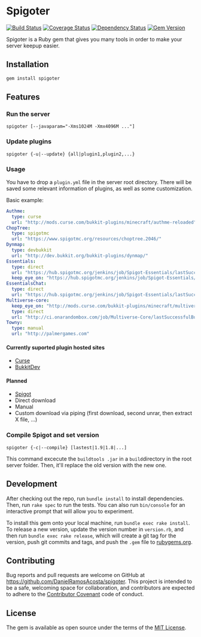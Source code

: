 # Spigoter

[![Build Status](https://travis-ci.org/DanielRamosAcosta/spigoter.svg?branch=master)](https://travis-ci.org/DanielRamosAcosta/spigoter) [![Coverage Status](https://coveralls.io/repos/github/DanielRamosAcosta/spigoter/badge.svg?branch=master)](https://coveralls.io/github/DanielRamosAcosta/spigoter?branch=master) [![Dependency Status](https://gemnasium.com/DanielRamosAcosta/spigoter.svg)](https://gemnasium.com/DanielRamosAcosta/spigoter) [![Gem Version](https://badge.fury.io/rb/spigoter.svg)](https://badge.fury.io/rb/spigoter)


Spigoter is a Ruby gem that gives you many tools in order to make your server keepup easier.

## Installation

```ruby
gem install spigoter
```

## Features

### Run the server
    spigoter [--javaparam="-Xms1024M -Xmx4096M ..."]

### Update plugins
    spigoter {-u|--update} {all|plugin1,plugin2,...}

### Usage
You have to drop a `plugin.yml` file in the server root directory. There will be saved some relevant information of plugins, as well as some customization.

Basic example:

```yml
Authme:
  type: curse
  url: "http://mods.curse.com/bukkit-plugins/minecraft/authme-reloaded"
ChopTree:
  type: spigotmc
  url: "https://www.spigotmc.org/resources/choptree.2046/"
Dynmap:
  type: devbukkit
  url: "http://dev.bukkit.org/bukkit-plugins/dynmap/"
Essentials:
  type: direct
  url: "https://hub.spigotmc.org/jenkins/job/Spigot-Essentials/lastSuccessfulBuild/artifact/Essentials/target/Essentials-2.x-SNAPSHOT.jar"
  keep_eye_on: "https://hub.spigotmc.org/jenkins/job/Spigot-Essentials/"
EssentialsChat:
  type: direct
  url: "https://hub.spigotmc.org/jenkins/job/Spigot-Essentials/lastSuccessfulBuild/artifact/EssentialsChat/target/EssentialsChat-2.x-SNAPSHOT.jar"
Multiverse-core:
  keep_eye_on: "http://mods.curse.com/bukkit-plugins/minecraft/multiverse-core"
  type: direct
  url: "http://ci.onarandombox.com/job/Multiverse-Core/lastSuccessfulBuild/artifact/target/Multiverse-Core-2.5.jar"
Towny:
  type: manual
  url: "http://palmergames.com"
```

#### Currently suported plugin hosted sites
* [Curse](http://mods.curse.com/bukkit-plugins/minecraft)
* [BukkitDev](http://dev.bukkit.org/)

#### Planned
* [Spigot](https://www.spigotmc.org/)
* Direct download
* Manual
* Custom download via piping (first download, second unrar, then extract X file, ...)

### Compile Spigot and set version
    spigoter {-c|--compile} [lastest|1.9|1.8|...]

This command excecute the `buildtools .jar` in a `build`directory in the root server folder. Then, it'll replace the old version with the new one.

## Development

After checking out the repo, run `bundle install` to install dependencies. Then, run `rake spec` to run the tests. You can also run `bin/console` for an interactive prompt that will allow you to experiment.

To install this gem onto your local machine, run `bundle exec rake install`. To release a new version, update the version number in `version.rb`, and then run `bundle exec rake release`, which will create a git tag for the version, push git commits and tags, and push the `.gem` file to [rubygems.org](https://rubygems.org).

## Contributing

Bug reports and pull requests are welcome on GitHub at https://github.com/DanielRamosAcosta/spigoter. This project is intended to be a safe, welcoming space for collaboration, and contributors are expected to adhere to the [Contributor Covenant](http://contributor-covenant.org) code of conduct.


## License

The gem is available as open source under the terms of the [MIT License](http://opensource.org/licenses/MIT).

